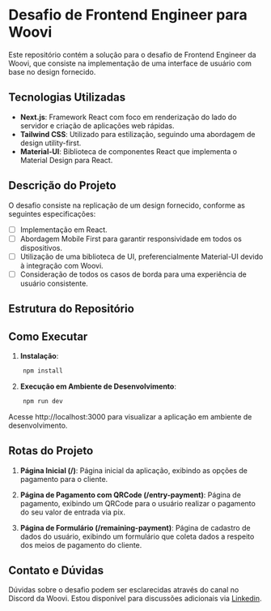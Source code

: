 # Desafio de Frontend Engineer para Woovi

Este repositório contém a solução para o desafio de Frontend Engineer da Woovi, que consiste na implementação de uma interface de usuário com base no design fornecido.

## Tecnologias Utilizadas

- **Next.js**: Framework React com foco em renderização do lado do servidor e criação de aplicações web rápidas.
- **Tailwind CSS**: Utilizado para estilização, seguindo uma abordagem de design utility-first.
- **Material-UI**: Biblioteca de componentes React que implementa o Material Design para React.

## Descrição do Projeto

O desafio consiste na replicação de um design fornecido, conforme as seguintes especificações:

- [ ] Implementação em React.
- [ ] Abordagem Mobile First para garantir responsividade em todos os dispositivos.
- [ ] Utilização de uma biblioteca de UI, preferencialmente Material-UI devido à integração com Woovi.
- [ ] Consideração de todos os casos de borda para uma experiência de usuário consistente.

## Estrutura do Repositório

## Como Executar

1. **Instalação**:
```bash
    npm install
   ```
2. **Execução em Ambiente de Desenvolvimento**:
```bash
    npm run dev
   ```
Acesse http://localhost:3000 para visualizar a aplicação em ambiente de desenvolvimento.

## Rotas do Projeto
1. **Página Inicial (/)**:
Página inicial da aplicação, exibindo as opções de pagamento para o cliente.

3. **Página de Pagamento com QRCode (/entry-payment)**:
Página de pagamento, exibindo um QRCode para o usuário realizar o pagamento do seu valor de entrada via pix.

1. **Página de Formulário (/remaining-payment)**:
Página de cadastro de dados do usuário, exibindo um formulário que coleta dados a respeito dos meios de pagamento do cliente.

## Contato e Dúvidas
Dúvidas sobre o desafio podem ser esclarecidas através do canal no Discord da Woovi. Estou disponível para discussões adicionais via [Linkedin](https://www.linkedin.com/in/eduardo-rocha-dev-fullstack/).